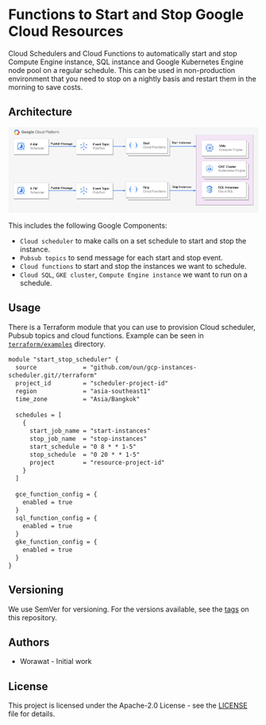 # Functions to Start and Stop Google Cloud Resources

Cloud Schedulers and Cloud Functions to automatically start and stop Compute Engine instance, SQL instance and Google Kubernetes Engine node pool on a regular schedule. This can be used in non-production environment that you need to stop on a nightly basis and restart them in the morning to save costs.

## Architecture

![docs/architecture.jpeg](docs/architecture.jpeg)

This includes the following Google Components:

- `Cloud scheduler` to make calls on a set schedule to start and stop the instance.
- `Pubsub topics` to send message for each start and stop event.
- `Cloud functions` to start and stop the instances we want to schedule.
- `Cloud SQL`, `GKE cluster`, `Compute Engine instance` we want to run on a schedule.

## Usage

There is a Terraform module that you can use to provision Cloud scheduler, Pubsub topics and cloud functions. Example can be seen in [`terraform/examples`](./terraform/examples/) directory.

```
module "start_stop_scheduler" {
  source             = "github.com/oun/gcp-instances-scheduler.git//terraform"
  project_id         = "scheduler-project-id"
  region             = "asia-southeast1"
  time_zone          = "Asia/Bangkok"

  schedules = [
    {
      start_job_name = "start-instances"
      stop_job_name  = "stop-instances"
      start_schedule = "0 8 * * 1-5"
      stop_schedule  = "0 20 * * 1-5"
      project        = "resource-project-id"
    }
  ]
  
  gce_function_config = {
    enabled = true
  }
  sql_function_config = {
    enabled = true
  }
  gke_function_config = {
    enabled = true
  }
}
```

## Versioning

We use SemVer for versioning. For the versions available, see the [tags](https://github.com/oun/gcp-instances-scheduler/tags) on this repository.

## Authors

- Worawat - Initial work

## License

This project is licensed under the Apache-2.0 License - see the [LICENSE](./LICENSE) file for details.
